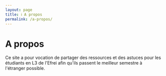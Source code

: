 ```yaml
---
layout: page
title: ℹ️ A propos
permalink: /a-propos/
---
```


# A propos

Ce site a pour vocation de partager des ressources et des astuces pour les étudiants en L3 de l'Efrei afin qu'ils passent le meilleur semestre à l'étranger possible.